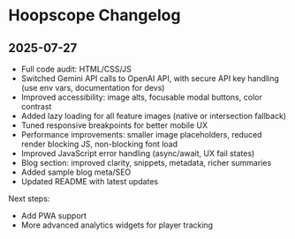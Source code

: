 # Hoopscope Changelog

## 2025-07-27
- Full code audit: HTML/CSS/JS
- Switched Gemini API calls to OpenAI API, with secure API key handling (use env vars, documentation for devs)
- Improved accessibility: image alts, focusable modal buttons, color contrast
- Added lazy loading for all feature images (native or intersection fallback)
- Tuned responsive breakpoints for better mobile UX
- Performance improvements: smaller image placeholders, reduced render blocking JS, non-blocking font load
- Improved JavaScript error handling (async/await, UX fail states)
- Blog section: improved clarity, snippets, metadata, richer summaries
- Added sample blog meta/SEO
- Updated README with latest updates

Next steps:
- Add PWA support
- More advanced analytics widgets for player tracking
